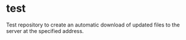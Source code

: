 # test
Test repository to create an automatic download of updated files to the server at the specified address.
